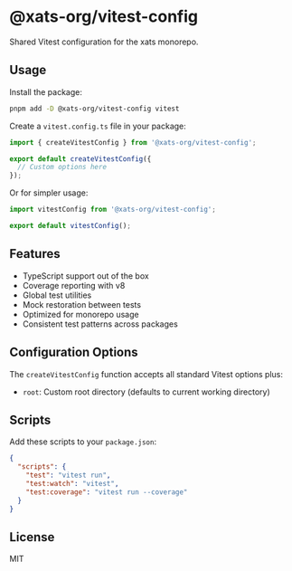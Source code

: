 # @xats-org/vitest-config

Shared Vitest configuration for the xats monorepo.

## Usage

Install the package:

```bash
pnpm add -D @xats-org/vitest-config vitest
```

Create a `vitest.config.ts` file in your package:

```typescript
import { createVitestConfig } from '@xats-org/vitest-config';

export default createVitestConfig({
  // Custom options here
});
```

Or for simpler usage:

```typescript
import vitestConfig from '@xats-org/vitest-config';

export default vitestConfig();
```

## Features

- TypeScript support out of the box
- Coverage reporting with v8
- Global test utilities
- Mock restoration between tests
- Optimized for monorepo usage
- Consistent test patterns across packages

## Configuration Options

The `createVitestConfig` function accepts all standard Vitest options plus:

- `root`: Custom root directory (defaults to current working directory)

## Scripts

Add these scripts to your `package.json`:

```json
{
  "scripts": {
    "test": "vitest run",
    "test:watch": "vitest",
    "test:coverage": "vitest run --coverage"
  }
}
```

## License

MIT